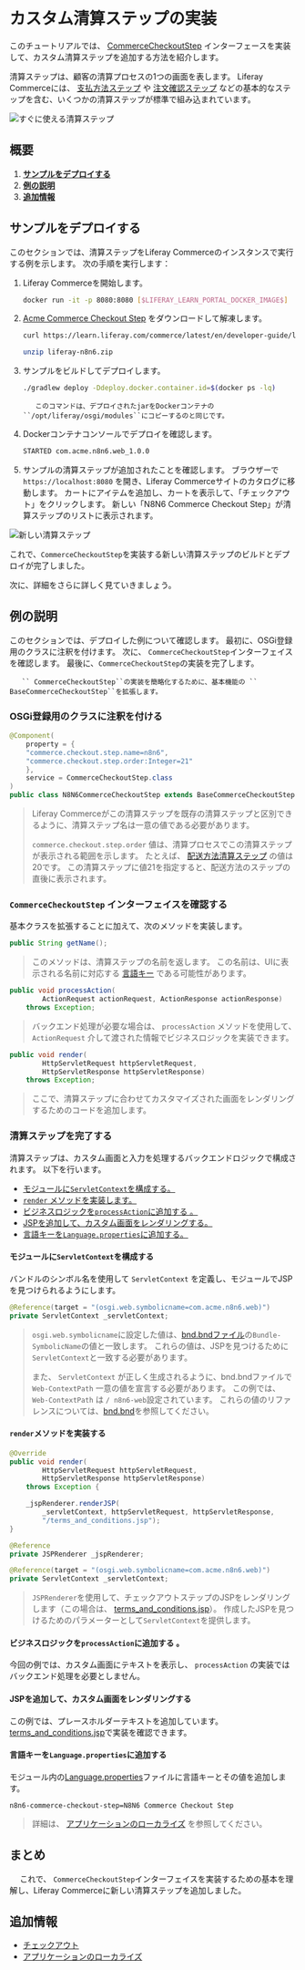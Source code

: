 # カスタム清算ステップの実装

このチュートリアルでは、 [CommerceCheckoutStep](https://github.com/liferay/liferay-portal/blob/[$LIFERAY_LEARN_PORTAL_GIT_TAG$]/modules/apps/commerce/commerce-api/src/main/java/com/liferay/commerce/util/CommerceCheckoutStep.java) インターフェースを実装して、カスタム清算ステップを追加する方法を紹介します。

清算ステップは、顧客の清算プロセスの1つの画面を表します。 Liferay Commerceには、 [支払方法ステップ](https://github.com/liferay/liferay-portal/blob/[$LIFERAY_LEARN_PORTAL_GIT_TAG$]/modules/apps/commerce/commerce-checkout-web/src/main/java/com/liferay/commerce/checkout/web/internal/util/PaymentMethodCommerceCheckoutStep.java) や [注文確認ステップ](https://github.com/liferay/liferay-portal/blob/[$LIFERAY_LEARN_PORTAL_GIT_TAG$]/modules/apps/commerce/commerce-checkout-web/src/main/java/com/liferay/commerce/checkout/web/internal/util/OrderConfirmationCommerceCheckoutStep.java) などの基本的なステップを含む、いくつかの清算ステップが標準で組み込まれています。

![すぐに使える清算ステップ](./implementing-a-custom-checkout-step/images/01.png "すぐに使えるチェックアウトステップ")

<a name="overview" />

## 概要

1. [**サンプルをデプロイする**](#deploy-an-example)
1. [**例の説明**](#walk-through-the-example)
1. [**追加情報**](#additional-information)

<a name="deploy-an-example" />

## サンプルをデプロイする

このセクションでは、清算ステップをLiferay Commerceのインスタンスで実行する例を示します。 次の手順を実行します：

1. Liferay Commerceを開始します。

    ```bash
    docker run -it -p 8080:8080 [$LIFERAY_LEARN_PORTAL_DOCKER_IMAGE$]
    ```

1. [Acme Commerce Checkout Step](./liferay-n8n6.zip) をダウンロードして解凍します。

    ```bash
    curl https://learn.liferay.com/commerce/latest/en/developer-guide/liferay-n8n6.zip -O
    ```

    ```bash
    unzip liferay-n8n6.zip
    ```

1. サンプルをビルドしてデプロイします。

    ```bash
    ./gradlew deploy -Ddeploy.docker.container.id=$(docker ps -lq)
    ```

    ```{note}
       このコマンドは、デプロイされたjarをDockerコンテナの ``/opt/liferay/osgi/modules``にコピーするのと同じです。
    ```

1. Dockerコンテナコンソールでデプロイを確認します。

    ```bash
    STARTED com.acme.n8n6.web_1.0.0
    ```

1. サンプルの清算ステップが追加されたことを確認します。 ブラウザーで `https://localhost:8080` を開き、Liferay Commerceサイトのカタログに移動します。 カートにアイテムを追加し、カートを表示して、「チェックアウト」をクリックします。 新しい「N8N6 Commerce Checkout Step」が清算ステップのリストに表示されます。

![新しい清算ステップ](./implementing-a-custom-checkout-step/images/02.png "新しいチェックアウトステップ")

これで、`CommerceCheckoutStep`を実装する新しい清算ステップのビルドとデプロイが完了しました。

次に、詳細をさらに詳しく見ていきましょう。

<a name="walk-through-the-example" />

## 例の説明

このセクションでは、デプロイした例について確認します。 最初に、OSGi登録用のクラスに注釈を付けます。 次に、 `CommerceCheckoutStep`インターフェイスを確認します。 最後に、`CommerceCheckoutStep`の実装を完了します。

```{note}
   `` CommerceCheckoutStep``の実装を簡略化するために、基本機能の `` BaseCommerceCheckoutStep``を拡張します。
```

### OSGi登録用のクラスに注釈を付ける

```java
@Component(
    property = {
    "commerce.checkout.step.name=n8n6",
    "commerce.checkout.step.order:Integer=21"
    },
    service = CommerceCheckoutStep.class
)
public class N8N6CommerceCheckoutStep extends BaseCommerceCheckoutStep {
```

> Liferay Commerceがこの清算ステップを既存の清算ステップと区別できるように、清算ステップ名は一意の値である必要があります。
> 
> `commerce.checkout.step.order` 値は、清算プロセスでこの清算ステップが表示される範囲を示します。 たとえば、 [配送方法清算ステップ](https://github.com/liferay/liferay-portal/blob/[$LIFERAY_LEARN_PORTAL_GIT_TAG$]/modules/apps/commerce/commerce-checkout-web/src/main/java/com/liferay/commerce/checkout/web/internal/util/ShippingMethodCommerceCheckoutStep.java) の値は20です。 この清算ステップに値21を指定すると、配送方法のステップの直後に表示されます。

### `CommerceCheckoutStep` インターフェイスを確認する

基本クラスを拡張することに加えて、次のメソッドを実装します。

```java
public String getName();
```

> このメソッドは、清算ステップの名前を返します。 この名前は、UIに表示される名前に対応する [言語キー](https://help.liferay.com/hc/en-us/articles/360028746692-Localizing-Your-Application) である可能性があります。

```java
public void processAction(
        ActionRequest actionRequest, ActionResponse actionResponse)
    throws Exception;
```

> バックエンド処理が必要な場合は、 `processAction` メソッドを使用して、 `ActionRequest` 介して渡された情報でビジネスロジックを実装できます。

```java
public void render(
        HttpServletRequest httpServletRequest,
        HttpServletResponse httpServletResponse)
    throws Exception;
```

> ここで、清算ステップに合わせてカスタマイズされた画面をレンダリングするためのコードを追加します。

### 清算ステップを完了する

清算ステップは、カスタム画面と入力を処理するバックエンドロジックで構成されます。 以下を行います。

* [モジュールに`ServletContext`を構成する。](#configure-the-servletcontext-for-the-module)
* [`render` メソッドを実装します。](#implement-the-render-method)
* [ビジネスロジックを`processAction`に追加する 。](#add-business-logic-to-processaction)
* [JSPを追加して、カスタム画面をレンダリングする。](#add-a-jsp-to-render-the-custom-screen)
* [言語キーを`Language.properties`に追加する。](#add-the-language-key-to-language-properties)

#### モジュールに`ServletContext`を構成する

バンドルのシンボル名を使用して `ServletContext` を定義し、モジュールでJSPを見つけられるようにします。

```java
@Reference(target = "(osgi.web.symbolicname=com.acme.n8n6.web)")
private ServletContext _servletContext;
```

> `osgi.web.symbolicname`に設定した値は、[bnd.bndファイル](https://github.com/liferay/liferay-learn/blob/master/docs/commerce/latest/en/developer-guide/sales/implementing-a-custom-checkout-step/resources/liferay-n8n6.zip/n8n6-web/bnd.bnd)の`Bundle-SymbolicName`の値と一致します。 これらの値は、JSPを見つけるために`ServletContext`と一致する必要があります。
> 
> また、 `ServletContext` が正しく生成されるように、bnd.bndファイルで `Web-ContextPath` 一意の値を宣言する必要があります。 この例では、 `Web-ContextPath` は `/ n8n6-web`設定されています。 これらの値のリファレンスについては、[bnd.bnd](https://github.com/liferay/liferay-learn/blob/master/docs/commerce/latest/en/developer-guide/sales/implementing-a-custom-checkout-step/resources/liferay-n8n6.zip/n8n6-web/bnd.bnd)を参照してください。

#### `render`メソッドを実装する

```java
@Override
public void render(
        HttpServletRequest httpServletRequest,
        HttpServletResponse httpServletResponse)
    throws Exception {

    _jspRenderer.renderJSP(
        _servletContext, httpServletRequest, httpServletResponse,
        "/terms_and_conditions.jsp");
}

@Reference
private JSPRenderer _jspRenderer;

@Reference(target = "(osgi.web.symbolicname=com.acme.n8n6.web)")
private ServletContext _servletContext;
```

> `JSPRenderer`を使用して、チェックアウトステップのJSPをレンダリングします（この場合は、 [terms\_and\_conditions.jsp](https://github.com/liferay/liferay-learn/blob/master/docs/commerce/latest/en/developer-guide/sales/implementing-a-custom-checkout-step/resources/liferay-n8n6.zip/n8n6-web/src/main/resources/META-INF/resources/terms_and_conditions.jsp)）。 作成したJSPを見つけるためのパラメーターとして`ServletContext`を提供します。

#### ビジネスロジックを`processAction`に追加する 。

今回の例では、カスタム画面にテキストを表示し、 `processAction` の実装ではバックエンド処理を必要としません。

#### JSPを追加して、カスタム画面をレンダリングする

この例では、プレースホルダーテキストを追加しています。 [terms\_and\_conditions.jsp](https://github.com/liferay/liferay-learn/blob/master/docs/commerce/latest/en/developer-guide/sales/implementing-a-custom-checkout-step/resources/liferay-n8n6.zip/n8n6-web/src/main/resources/META-INF/resources/terms_and_conditions.jsp)で実装を確認できます。

#### 言語キーを`Language.properties`に追加する

モジュール内の[Language.properties](https://github.com/liferay/liferay-learn/blob/master/docs/commerce/latest/en/developer-guide/sales/implementing-a-custom-checkout-step/resources/liferay-n8n6.zip/n8n6-web/src/main/resources/content/Language.properties)ファイルに言語キーとその値を追加します。

```properties
n8n6-commerce-checkout-step=N8N6 Commerce Checkout Step
```

> 詳細は、 [アプリケーションのローカライズ](https://help.liferay.com/hc/en-us/articles/360018168251-Localizing-Your-Application) を参照してください。

<a name="conclusion" />

## まとめ

　 これで、 `CommerceCheckoutStep`インターフェイスを実装するための基本を理解し、Liferay Commerceに新しい清算ステップを追加しました。

<a name="additional-information" />

## 追加情報

* [チェックアウト](../../creating-store-content/commerce-storefront-pages/checkout.md)
* [アプリケーションのローカライズ](https://help.liferay.com/hc/en-us/articles/360018168251-Localizing-Your-Application)
